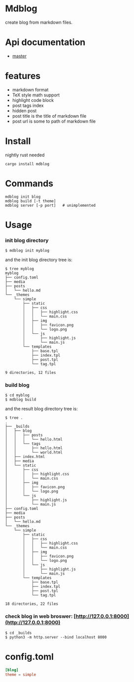 # Mdblog

create blog from markdown files.


# Api documentation

* [master](https://fugangqiang.github.io/docs/mdblog.rs/mdblog/)


# features

* markdown format
* TeX style math support
* highlight code block
* post tags index
* hidden post
* post title is the title of markdown file
* post url is some to path of markdown file


# Install

nightly rust needed

```
cargo install mdblog
```


# Commands

```
mdblog init blog
mdblog build [-t theme]
mdblog server [-p port]   # unimplemented
```


# Usage

### init blog directory

```
$ mdblog init myblog
```

and the init blog directory tree is:

```
$ tree myblog
myblog
├── config.toml
├── media
├── posts
│   └── hello.md
└── _themes
    └── simple
        ├── static
        │   ├── css
        │   │   ├── highlight.css
        │   │   └── main.css
        │   ├── img
        │   │   ├── favicon.png
        │   │   └── logo.png
        │   └── js
        │       ├── highlight.js
        │       └── main.js
        └── templates
            ├── base.tpl
            ├── index.tpl
            ├── post.tpl
            └── tag.tpl

9 directories, 12 files
```


### build blog

```
$ cd myblog
$ mdblog build
```
and the result blog directory tree is:

```
$ tree .
.
├── _builds
│   ├── blog
│   │   ├── posts
│   │   │   └── hello.html
│   │   └── tags
│   │       ├── hello.html
│   │       └── world.html
│   ├── index.html
│   ├── media
│   └── static
│       ├── css
│       │   ├── highlight.css
│       │   └── main.css
│       ├── img
│       │   ├── favicon.png
│       │   └── logo.png
│       └── js
│           ├── highlight.js
│           └── main.js
├── config.toml
├── media
├── posts
│   └── hello.md
└── _themes
    └── simple
        ├── static
        │   ├── css
        │   │   ├── highlight.css
        │   │   └── main.css
        │   ├── img
        │   │   ├── favicon.png
        │   │   └── logo.png
        │   └── js
        │       ├── highlight.js
        │       └── main.js
        └── templates
            ├── base.tpl
            ├── index.tpl
            ├── post.tpl
            └── tag.tpl

18 directories, 22 files
```

### check blog in web broswer: [http://127.0.0.1:8000](http://127.0.0.1:8000)

```
$ cd _builds
$ python3 -m http.server --bind localhost 8000
```


# config.toml

```toml
[blog]
theme = simple
```
